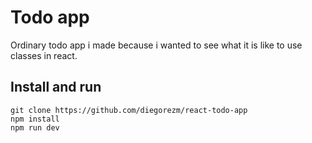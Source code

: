 # Todo app
Ordinary todo app i made because i wanted to see what it is like to use classes in react.

## Install and run

```
git clone https://github.com/diegorezm/react-todo-app
npm install
npm run dev
```
